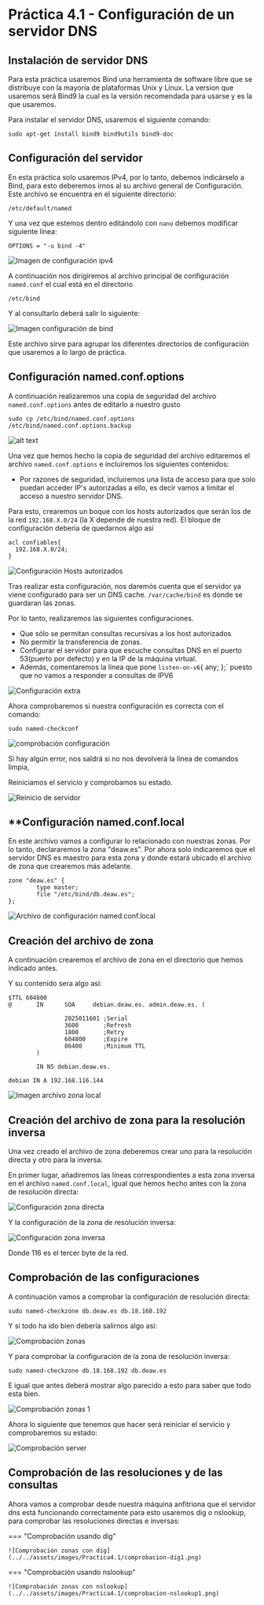 # **Práctica 4.1 - Configuración de un servidor DNS**


## **Instalación de servidor DNS**

Para esta práctica usaremos Bind una herramienta de software libre que se distribuye con la mayoría de plataformas Unix y Linux.
La version que usaremos será Bind9 la cual es la versión recomendada para usarse y es la que usaremos.

Para instalar el servidor DNS, usaremos el siguiente comando:

```
sudo apt-get install bind9 bind9utils bind9-doc 
```

## **Configuración del servidor**

En esta práctica solo usaremos IPv4, por lo tanto, debemos indicárselo a Bind, para esto deberemos irnos al su archivo general de Configuración.
Este archivo se encuentra en el siguiente directorio:

```
/etc/default/named
```

Y una vez que estemos dentro editándolo con `nano` debemos modificar siguiente línea:

```
OPTIONS = "-u bind -4"
```

![Imagen de configuración ipv4](../../assets/images/Practica4.1/ipv4-bind.png)

A continuación nos dirigiremos al archivo principal de configuración `named.conf` el cual está en el directorio


```
/etc/bind
```

Y al consultarlo deberá salir lo siguiente:

![Imagen configuración de bind](../../assets/images/Practica4.1/cat-namedconf.png)

Este archivo sirve para agrupar los diferentes directorios de configuración que usaremos a lo largo de práctica.

## **Configuración named.conf.options**

A continuación realizaremos una copia de seguridad del archivo `named.conf.options` antes de editarlo a nuestro gusto

```
sudo cp /etc/bind/named.conf.options /etc/bind/named.conf.options.backup
```

![alt text](../../assets/images/Practica4.1/copia-seguridad.png)

Una vez que hemos hecho la copia de seguridad del archivo
editaremos el archivo `named.conf.options` e incluiremos los siguientes contenidos:

- Por razones de seguridad, incluiremos una lista de acceso para que solo puedan acceder IP's 
autorizadas a ello, es decir vamos a limitar el acceso a nuestro servidor DNS.

Para esto, crearemos un boque con los hosts autorizados que serán los de la red `192.168.X.0/24` (la X depende de nuestra red). El bloque
de configuración debería de quedarnos algo así

```
acl confiables{
  192.168.X.0/24;
}
```

![Configuración Hosts autorizados](../../assets/images/Practica4.1/hosts-autorizados.png)

Tras realizar esta configuración, nos daremós cuenta que el servidor ya viene configurado para ser un DNS cache. 
```/var/cache/bind``` es donde se guardaran las zonas.

Por lo tanto, realizaremos las siguientes configuraciones.

- Que sólo se permitan consultas recursivas a los host autorizados
- No permitir la transferencia de zonas.
- Configurar el servidor para que escuche consultas DNS en el puerto 53(puerto por defecto) y en la IP de la máquina virtual.
- Además, comentaremos la línea que pone `listen-on-v6`{ any; };` puesto que no vamos a responder a consultas de IPV6

![Configuración extra](../../assets/images/Practica4.1/configuracion-2.png)

Ahora comprobaremos si nuestra configuración es correcta con el comando:

```
sudo named-checkconf
```

![comprobación configuración](../../assets/images/Practica4.1/comprobacion-configuracion.png)

Si hay algún error, nos saldrá si no nos devolverá la linea de comandos limpia,

Reiniciamos el servicio y comprobamos su estado.

![Reinicio de servidor](../../assets/images/Practica4.1/estado-servidor.png)

## **Configuración named.conf.local

En este archivo vamos a configurar lo relacionado con nuestras zonas. Por lo tanto, declararemos la zona "deaw.es". Por ahora solo indicaremos
que el servidor DNS es maestro para esta zona y donde estará ubicado el archivo de zona que crearemos más adelante.

```bind
zone "deaw.es" {
        type master;
        file "/etc/bind/db.deaw.es"; 
};
```

![Archivo de configuración named.conf.local](../../assets/images/Practica4.1/named.conf.local.png)

## **Creación del archivo de zona**

A continuación crearemos el archivo de zona en el directorio que hemos indicado antes.

Y su contenido sera algo así:

```
$TTL 604800
@       IN      SOA     debian.deaw.es. admin.deaw.es. (
                
                2025011601 ;Serial
                3600       ;Refresh
                1800       ;Retry
                604800     ;Expire
                86400      ;Minimum TTL
        )

        IN NS debian.deaw.es.

debian IN A 192.168.116.144
```

![Imagen archivo zona local](../../assets/images/Practica4.1/named.conf.local.png)

## **Creación del archivo de zona para la resolución inversa**

Una vez creado el archivo de zona deberemos crear uno para la resolución directa y otro para la inversa.

En primer lugar, añadiremos las líneas correspondientes a esta zona inversa en el archivo `named.conf.local`, igual que hemos 
hecho antes con la zona de resolución directa:

![Configuración zona directa](../../assets/images/Practica4.1/configuracion-zona-directa.png)

Y la configuración de la zona de resolución inversa:

![Configuración zona inversa](../../assets/images/Practica4.1/configuracion-zona-inversa.png)

Donde 116 es el tercer byte de la red.

## **Comprobación de las configuraciones**

A continuación vamos a comprobar la configuración de resolución directa:

```
sudo named-checkzone db.deaw.es db.18.168.192
```

Y si todo ha ido bien debería salirnos algo así:

![Comprobación zonas](../../assets/images/Practica4.1/comprobacio-zonas.png)

Y para comprobar la configuración de la zona de resolución inversa:

```
sudo named-checkzone db.18.168.192 db.deaw.es
```

E igual que antes deberá mostrar algo parecido a esto para saber que todo esta bien.

![Comprobación zonas 1](../../assets/images/Practica4.1/comprobacion-zonas2.png)

Ahora lo siguiente que tenemos que hacer será reiniciar el servicio y comprobaremos su estado:

![Comprobación server](../../assets/images/Practica4.1/Comprobación-server2.png)

## **Comprobación de las resoluciones y de las consultas**

Ahora vamos a comprobar desde nuestra máquina anfitriona que el servidor dns está
funcionando correctamente para esto usaremos dig o nslookup, para comprobar las resoluciones directas e inversas:

=== "Comprobación usando dig"

    ![Comprobación zonas con dig](../../assets/images/Practica4.1/comprobacion-dig1.png)

=== "Comprobación usando nslookup"

    ![Comprobación zonas con nslookup](../../assets/images/Practica4.1/comprobacion-nslookup1.png)